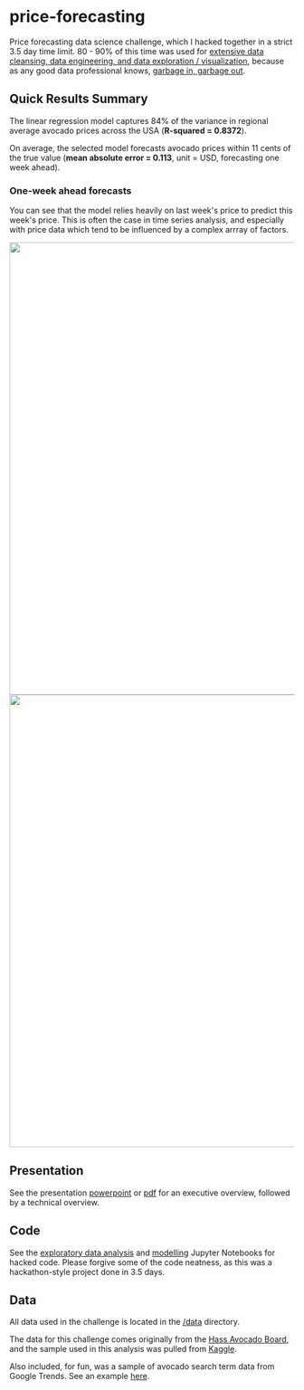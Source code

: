 # price-forecasting
Price forecasting data science challenge, which I hacked together in a strict 3.5 day time limit. 80 - 90% of this time was used for [extensive data cleansing, data engineering, and data exploration / visualization](https://github.com/rchesak/price-forecasting/blob/master/exploratory-analysis.ipynb), because as any good data professional knows, [garbage in, garbage out](https://en.wikipedia.org/wiki/Garbage_in,_garbage_out).

## Quick Results Summary
The linear regression model captures 84% of the variance in regional average avocado prices across the USA (**R-squared = 0.8372**). 

On average, the selected model forecasts avocado prices within 11 cents of the true value (**mean absolute error = 0.113**, unit = USD, forecasting one week ahead).

### One-week ahead forecasts
You can see that the model relies heavily on last week's price to predict this week's price. This is often the case in time series analysis, and especially with price data which tend to be influenced by a complex arrray of factors.

<img src="https://i.imgur.com/h9QbABw.png" width="800">
<img src="https://i.imgur.com/R7ETZdg.png" width="800">


## Presentation
See the presentation [powerpoint](https://github.com/rchesak/price-forecasting/blob/master/chesak_avocado_case_study.pptx) or [pdf](https://github.com/rchesak/price-forecasting/blob/master/chesak_avocado_case_study.pdf) for an executive overview, followed by a technical overview.

## Code
See the [exploratory data analysis](https://github.com/rchesak/price-forecasting/blob/master/exploratory-analysis.ipynb) and [modelling](https://github.com/rchesak/price-forecasting/blob/master/modelling_averageprice.ipynb) Jupyter Notebooks for hacked code. Please forgive some of the code neatness, as this was a hackathon-style project done in 3.5 days.

## Data
All data used in the challenge is located in the [/data](https://github.com/rchesak/price-forecasting/tree/master/data) directory.

The data for this challenge comes originally from the [Hass Avocado Board](https://hassavocadoboard.com/), and the sample used in this analysis was pulled from [Kaggle](https://www.kaggle.com/neuromusic/avocado-prices). 

Also included, for fun, was a sample of avocado search term data from Google Trends. See an example [here](https://trends.google.com/trends/explore?q=avocado&geo=US).
